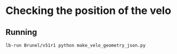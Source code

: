# Checking the position of the velo


## Running
```bash
lb-run Brunel/v51r1 python make_velo_geometry_json.py
```
